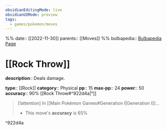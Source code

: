```yaml
---
obsidianEditingMode: live
obsidianUIMode: preview
tags:
  - games/pokemon/moves
---
```

%%
date:: [[2022-11-30]]
parents:: [[Moves]]
%%
bulbapedia:: [Bulbapedia Page](https://bulbapedia.bulbagarden.net/wiki/Rock_Throw_(move))

# [[Rock Throw]]

**description**:: Deals damage.

**type**:: [[Rock]]
**category**:: Physical
**pp**:: 15
**max-pp**:: 24
**power**:: 50
**accuracy**:: 90% [[Rock Throw#^922d4a|°]]

> [!attention] In [[Main Pokémon Games#Generation I|Generation I]]...
> - This move's **accuracy** is 65%

^922d4a